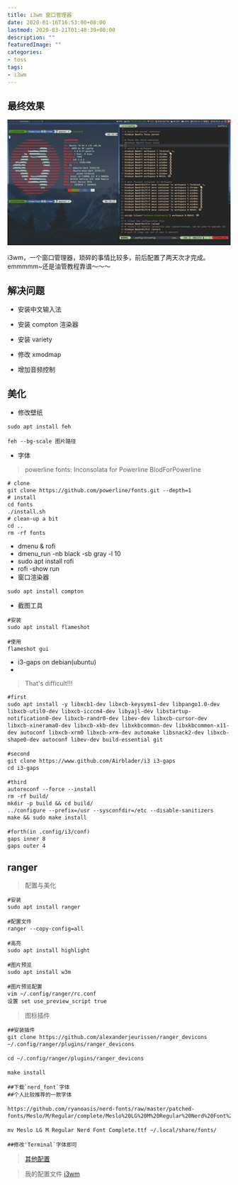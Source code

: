 ```yaml
---
title: i3wm 窗口管理器
date: 2020-01-16T16:53:00+08:00
lastmod: 2020-03-21T01:48:39+08:00
description: ""
featuredImage: ""
categories:
- toss
tags:
- i3wm
---
```


## 最终效果

![moment](./assets/575bd46184484.png)

i3wm，一个窗口管理器，琐碎的事情比较多，前后配置了两天次才完成。emmmmm~还是油管教程靠谱～～～

##  解决问题

- 安装中文输入法

- 安装 compton 渲染器

- 安装 variety

- 修改 xmodmap 

- 增加音频控制

## 美化

- 修改壁纸

```shell
sudo apt install feh

feh --bg-scale 图片路径
```

- 字体

> powerline fonts: Inconsolata for Powerline BlodForPowerline 

```shell
# clone
git clone https://github.com/powerline/fonts.git --depth=1
# install
cd fonts
./install.sh
# clean-up a bit
cd ..
rm -rf fonts
```

- dmenu & rofi
- dmenu_run -nb black -sb gray -l 10
- sudo apt install rofi
- rofi -show run
- 窗口渲染器
```shell
sudo apt install compton
```

- 截图工具
```shell
#安装
sudo apt install flameshot

#使用
flameshot gui
```

- i3-gaps on debian(ubuntu)
- 
> That's difficult!!!

```shell
#first
sudo apt install -y libxcb1-dev libxcb-keysyms1-dev libpango1.0-dev libxcb-util0-dev libxcb-icccm4-dev libyajl-dev libstartup-notification0-dev libxcb-randr0-dev libev-dev libxcb-cursor-dev libxcb-xinerama0-dev libxcb-xkb-dev libxkbcommon-dev libxkbcommon-x11-dev autoconf libxcb-xrm0 libxcb-xrm-dev automake libsnack2-dev libxcb-shape0-dev autoconf libev-dev build-essential git

#second
git clone https://www.github.com/Airblader/i3 i3-gaps
cd i3-gaps

#third
autoreconf --force --install
rm -rf build/
mkdir -p build && cd build/
../configure --prefix=/usr --sysconfdir=/etc --disable-sanitizers
make && sudo make install

#forth(in .config/i3/conf)
gaps inner 8
gaps outer 4
```

## ranger

> 配置与美化

```shell
#安装
sudo apt install ranger

#配置文件
ranger --copy-config=all

#高亮
sudo apt install highlight

#图片预览
sudo apt install w3m

#图片预览配置
vim ~/.config/ranger/rc.conf
设置 set use_preview_script true
```

> 图标插件
```shell
##安装插件
git clone https://github.com/alexanderjeurissen/ranger_devicons ~/.config/ranger/plugins/ranger_devicons

cd ~/.config/ranger/plugins/ranger_devicons

make install

##下载`nerd_font`字体
##个人比较推荐的一款字体

https://github.com/ryanoasis/nerd-fonts/raw/master/patched-fonts/Meslo/M/Regular/complete/Meslo%20LG%20M%20Regular%20Nerd%20Font%20Complete.ttf

mv Meslo LG M Regular Nerd Font Complete.ttf ~/.local/share/fonts/

##修改'Terminal`字体即可
```
> [其他配置](https://www.crs811.com/archives/814)

> 我的配置文件 [i3wm](https://github.com/ZGGSONG/Backup/tree/master/i3wm/)
